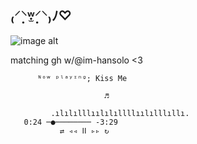 ## ₍⸍⸌̣ʷ̣̫⸍̣⸌₎ﾉ♡ 

![image alt](https://files.catbox.moe/69tsvu.gif)

matching gh w/@im-hansolo <3

         
          ᴺᵒʷ ᵖˡᵃʸᶦⁿᵍ; Kiss Me
                  
                         ♬
                        
             .ılılılllıılılıllllıılılllıllı.
       0:24 ─●──────── -3:29
               ⇄ ◃◃ ⅠⅠ ▹▹ ↻
